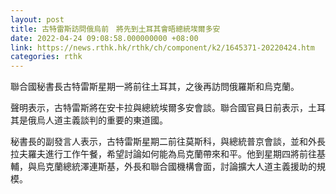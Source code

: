 ```yaml
---
layout: post
title: 古特雷斯訪問俄烏前　將先到土耳其會晤總統埃爾多安
date: 2022-04-24 09:08:58.000000000 +08:00
link: https://news.rthk.hk/rthk/ch/component/k2/1645371-20220424.htm
categories: rthk
---
```


聯合國秘書長古特雷斯星期一將前往土耳其，之後再訪問俄羅斯和烏克蘭。

聲明表示，古特雷斯將在安卡拉與總統埃爾多安會談。聯合國官員日前表示，土耳其是俄烏人道主義談判的重要的東道國。

秘書長的副發言人表示，古特雷斯星期二前往莫斯科，與總統普京會談，並和外長拉夫羅夫進行工作午餐，希望討論如何能為烏克蘭帶來和平。他到星期四將前往基輔，與烏克蘭總統澤連斯基，外長和聯合國機構會面，討論擴大人道主義援助的規模。
